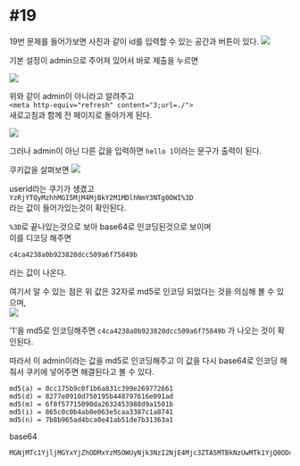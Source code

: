 #19
=
19번 문제를 들어가보면 사진과 같이 id를 입력할 수 있는 공간과 버튼이 있다.
![](https://postfiles.pstatic.net/MjAxOTEyMDRfMTc3/MDAxNTc1NDU0NjUwMjY3.xbDVao0n74g71tDMjrf-M95_z9BdUDXXaH78pG0M7XYg.q3A2hwD1pRtQy_0bZt9emXB90mdrAZljuDxklxINHcIg.JPEG.rlaeoghks823/K-018.jpg?type=w773)

기본 설정이 admin으로 주어져 있어서 바로 제출을 누르면

![](https://postfiles.pstatic.net/MjAxOTEyMDRfMiAg/MDAxNTc1NDU0NjUwMjY1.TO6xl3iDxWaN9ZfWdN8S8l4szo9uIzIfFMb4PA6cfCog.ixA3aGppb98YWvZNothueHJpplUSk0WRWfwLpfzszlwg.JPEG.rlaeoghks823/K-019.jpg?type=w773)

위와 같이 admin이 아니라고 알려주고   
`<meta http-equiv="refresh" content="3;url=./">`  
새로고침과 함께 전 페이지로 돌아가게 된다.

![](https://postfiles.pstatic.net/MjAxOTEyMDRfOTEg/MDAxNTc1NDU0NjUwMjY2.B6t-VQrQBhWpw-rFWHPVWpnxr0uWjCcc-Q3hTLeSPgUg.AJuFrRm9A5OBJswZRcMeeO8Qi8al4FkY9iFfP9YLcb4g.JPEG.rlaeoghks823/K-020.jpg?type=w773)

그러나 admin이 아닌 다른 값을 입력하면 `hello 1`이라는 문구가 출력이 된다.

쿠키값을 살펴보면
![](https://postfiles.pstatic.net/MjAxOTEyMDRfMjE4/MDAxNTc1NDU0NjUwMjcx.12i_55Ypw1xmsYsN6ICleuB5Ehoi55kEYlr5v_l0nZ0g.7SXtHRvubb75O0vVz97avCfxVIk7d1cJ10z6bF5JqaUg.JPEG.rlaeoghks823/K-021.jpg?type=w773)

userid라는 쿠기가 생겼고  
`YzRjYTQyMzhhMGI5MjM4MjBkY2M1MDlhNmY3NTg0OWI%3D`  
라는 값이 들어가있는것이 확인된다.

`%3D`로 끝나있는것으로 보아 base64로 인코딩된것으로 보이며  
이를 디코딩 해주면  

`c4ca4238a0b923820dcc509a6f75849b`  

라는 값이 나온다.

여기서 알 수 있는 점은 위 값은 32자로 md5로 인코딩 되었다는 것을 의심해 볼 수 있으며,  
![](https://postfiles.pstatic.net/MjAxOTEyMDRfMTU2/MDAxNTc1NDU0NjUwMjgx.LCEicqkDjX5OuG0MNEqUnMGsFwoRf9WNluiUeEMCf5Qg.p1Gz3hj6xPnIwjYGkzyd-7Q2dOu_O0WiJ2EoCakQsCog.JPEG.rlaeoghks823/K-022.jpg?type=w773)

'1'을 md5로 인코딩해주면 `c4ca4238a0b923820dcc509a6f75849b` 가 나오는 것이 확인된다.

따라서 이 admin이라는 값을 md5로 인코딩해주고 이 값을 다시 base64로 인코딩 해줘서 쿠키에 넣어주면 해결된다고 볼 수 있다.

```
md5(a) = 0cc175b9c0f1b6a831c399e269772661
md5(d) = 8277e0910d750195b448797616e091ad
md5(m) = 6f8f57715090da2632453988d9a1501b
md5(i) = 865c0c0b4ab0e063e5caa3387c1a8741
md5(n) = 7b8b965ad4bca0e41ab51de7b31363a1
```

base64
```
MGNjMTc1YjljMGYxYjZhODMxYzM5OWUyNjk3NzI2NjE4Mjc3ZTA5MTBkNzUwMTk1YjQ0ODc5NzYxNmUwOTFhZDZmOGY1NzcxNTA5MGRhMjYzMjQ1Mzk4OGQ5YTE1MDFiODY1YzBjMGI0YWIwZTA2M2U1Y2FhMzM4N2MxYTg3NDE3YjhiOTY1YWQ0YmNhMGU0MWFiNTFkZTdiMzEzNjNhMZDQxZDhjZDk4ZjAwYjIwNGU5ODAwOTk4ZWNmODQyN2U
```
